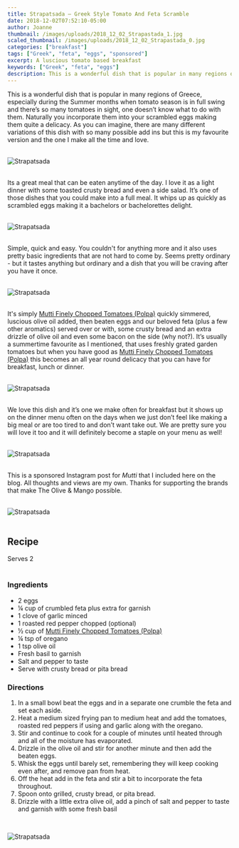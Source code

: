 ```yaml
---
title: Strapatsada – Greek Style Tomato And Feta Scramble 
date: 2018-12-02T07:52:10-05:00
author: Joanne
thumbnail: /images/uploads/2018_12_02_Strapastada_1.jpg
scaled_thumbnail: /images/uploads/2018_12_02_Strapastada_0.jpg
categories: ["breakfast"]
tags: ["Greek", "feta", "eggs", "sponsored"]
excerpt: A luscious tomato based breakfast
keywords: ["Greek", "feta", "eggs"]
description: This is a wonderful dish that is popular in many regions of Greece. You will love this luscious, simple quick and easy to make Greek breakfast. 
---
```


This is a wonderful dish that is popular in many regions of Greece, especially during the Summer months when tomato season is in full swing and there’s so many tomatoes in sight, one doesn’t know what to do with them. Naturally you incorporate them into your scrambled eggs making them quite a delicacy. As you can imagine, there are many different variations of this dish with so many possible add ins but this is my favourite version and the one I make all the time and love.
</br>
</br>

![Strapatsada](/images/uploads/2018_12_02_Strapastada_2.jpg)
</br>
</br>

Its a great meal that can be eaten anytime of the day. I love it as a light dinner with some toasted crusty bread and even a side salad. It’s one of those dishes that you could make into a full meal. It whips up as quickly as scrambled eggs making it a bachelors or bachelorettes delight.
</br>
</br>

![Strapatsada](/images/uploads/2018_12_02_Strapastada_3.jpg)
</br>
</br>

Simple, quick and easy. You couldn't for anything more and it also uses pretty basic ingredients that are not hard to come by. Seems pretty ordinary - but it tastes anything but ordinary and a dish that you will be craving after you have it once.
</br>
</br>

![Strapatsada](/images/uploads/2018_12_02_Strapastada_4.jpg)
</br>
</br>

It's simply [Mutti Finely Chopped Tomatoes (Polpa)](https://www.mutti-parma.com/can-en/mutti-tomatoes) quickly simmered, luscious olive oil added, then beaten eggs and our beloved feta (plus a few other aromatics) served over or with, some crusty bread and an extra drizzle of olive oil and even some bacon on the side (why not?). It’s usually a summertime favourite as I mentioned, that uses freshly grated garden tomatoes but when you have good as [Mutti Finely Chopped Tomatoes (Polpa)](https://www.mutti-parma.com/can-en/mutti-tomatoes) this becomes an all year round delicacy that you can have for breakfast, lunch or dinner.
</br>
</br>

![Strapatsada](/images/uploads/2018_12_02_Strapastada_5.jpg)
</br>
</br>

We love this dish and it’s one we make often for breakfast but it shows up on the dinner menu often on the days when we just don’t feel like making a big meal or are too tired to and don’t want take out. We are pretty sure you will love it too and it will definitely become a staple on your menu as well!
</br>
</br>

![Strapatsada](/images/uploads/2018_12_02_Strapastada_6.jpg)
</br>
</br>

This is a sponsored Instagram post for _Mutti_ that I included here on the blog. All thoughts and views are my own. Thanks for supporting the brands that make The Olive & Mango possible.
</br>
</br>

![Strapatsada](/images/uploads/2018_12_02_Strapastada_7.jpg)
</br>
</br>

## Recipe
Serves 2
</br>
</br>

### Ingredients

* 2 eggs 
* &frac14; cup of crumbled feta plus extra for garnish 
* 1 clove of garlic minced 
* 1  roasted red pepper chopped (optional)
* &frac12; cup of <span class="highlight">[Mutti Finely Chopped Tomatoes (Polpa)](https://www.mutti-parma.com/can-en/mutti-tomatoes)</span>
* &frac14; tsp of oregano
* 1 tsp olive oil 
* Fresh basil to garnish 
* Salt and pepper to taste
* Serve with crusty bread or pita bread 

### Directions 

1. In a small bowl beat the eggs and in a separate one crumble the feta and set each aside.
2. Heat a medium sized frying pan to medium heat and add the tomatoes, roasted red peppers if using and garlic along with the oregano. 
3. Stir and continue to cook for a couple of minutes until heated through and all of the moisture has evaporated.
4. Drizzle in the olive oil and stir for another minute and then add the beaten eggs. 
5. Whisk the eggs until barely set, remembering they will keep cooking even after, and remove pan from heat. 
6. Off the heat add in the feta and stir a bit to incorporate the feta throughout. 
7. Spoon onto grilled, crusty bread, or pita bread. 
8. Drizzle with a little extra olive oil, add a pinch of salt and pepper to taste and garnish with some fresh basil

</br>

![Strapatsada](/images/uploads/2018_12_02_Strapastada_8.jpg)
